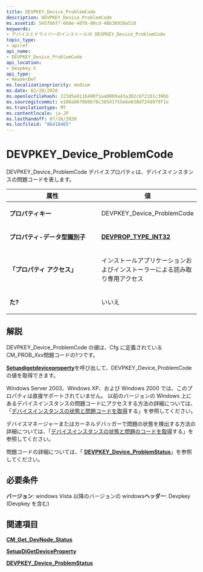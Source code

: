 ```yaml
---
title: DEVPKEY_Device_ProblemCode
description: DEVPKEY_Device_ProblemCode
ms.assetid: 545fb6f7-660e-4df8-80cd-48b36910a518
keywords:
- デバイスとドライバーのインストールの DEVPKEY_Device_ProblemCode
topic_type:
- apiref
api_name:
- DEVPKEY_Device_ProblemCode
api_location:
- Devpkey.h
api_type:
- HeaderDef
ms.localizationpriority: medium
ms.date: 02/28/2020
ms.openlocfilehash: 223d5e811b400f1aa0869a43a382c6f2101c39bb
ms.sourcegitcommit: e180a0670b0b78c30541755e6e030df249979f1e
ms.translationtype: MT
ms.contentlocale: ja-JP
ms.lasthandoff: 07/16/2020
ms.locfileid: "86418465"
---
```

# <a name="devpkey_device_problemcode"></a>DEVPKEY_Device_ProblemCode


DEVPKEY_Device_ProblemCode デバイスプロパティは、デバイスインスタンスの問題コードを表します。

<table>
<colgroup>
<col width="50%" />
<col width="50%" />
</colgroup>
<thead>
<tr>
<th>属性</th>
<th>値</th>
</tr>
</thead>
<tbody>
<tr class="odd">
<td align="left"><p><strong>プロパティキー</strong></p></td>
<td align="left"><p>DEVPKEY_Device_ProblemCode</p></td>
</tr>
<tr class="even">
<td align="left"><p><strong>プロパティ-データ型識別子</strong></p></td>
<td align="left"><p><a href="devprop-type-int32.md" data-raw-source="[&lt;strong&gt;DEVPROP_TYPE_INT32&lt;/strong&gt;](devprop-type-int32.md)"><strong>DEVPROP_TYPE_INT32</strong></a></p></td>
</tr>
<tr class="odd">
<td align="left"><p><strong>「プロパティ アクセス」</strong></p></td>
<td align="left"><p>インストールアプリケーションおよびインストーラーによる読み取り専用アクセス</p></td>
</tr>
<tr class="even">
<td align="left"><p><strong>た?</strong></p></td>
<td align="left"><p>いいえ</p></td>
</tr>
</tbody>
</table>

 

<a name="remarks"></a>解説
-------

DEVPKEY_Device_ProblemCode の値は、Cfg に定義されている CM_PROB_*Xxx*問題コードの1つです。

[**Setupdigetdeviceproperty**](https://docs.microsoft.com/windows/desktop/api/setupapi/nf-setupapi-setupdigetdevicepropertyw)を呼び出して、DEVPKEY_Device_ProblemCode の値を取得できます。

Windows Server 2003、Windows XP、および Windows 2000 では、このプロパティは直接サポートされていません。 以前のバージョンの Windows 上にあるデバイスインスタンスの問題コードにアクセスする方法の詳細については、「[デバイスインスタンスの状態と問題コードを取得](https://docs.microsoft.com/windows-hardware/drivers/install/retrieving-the-status-and-problem-code-for-a-device-instance)する」を参照してください。

デバイスマネージャーまたはカーネルデバッガーで問題の状態を検出する方法の詳細については、「[デバイスインスタンスの状態と問題のコードを取得](retrieving-the-status-and-problem-code-for-a-device-instance.md)する」を参照してください。

問題コードの詳細については、「 [**DEVPKEY_Device_ProblemStatus**](devpkey-device-problemstatus.md)」を参照してください。

<a name="requirements"></a>必要条件
------------

**バージョン**: windows Vista 以降のバージョンの windows**ヘッダー**: Devpkey (Devpkey を含む)


## <a name="see-also"></a>関連項目


[**CM_Get_DevNode_Status**](https://docs.microsoft.com/windows/desktop/api/cfgmgr32/nf-cfgmgr32-cm_get_devnode_status)

[**SetupDiGetDeviceProperty**](https://docs.microsoft.com/windows/desktop/api/setupapi/nf-setupapi-setupdigetdevicepropertyw)

[**DEVPKEY_Device_ProblemStatus**](devpkey-device-problemstatus.md)

 






